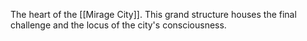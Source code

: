 The heart of the [[Mirage City]]. This grand structure houses the final challenge and the locus of the city's consciousness.